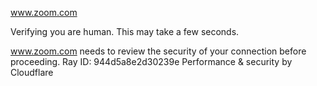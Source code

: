 www.zoom.com

Verifying you are human. This may take a few seconds.

www.zoom.com needs to review the security of your connection before proceeding.
Ray ID: 944d5a8e2d30239e
Performance & security by Cloudflare